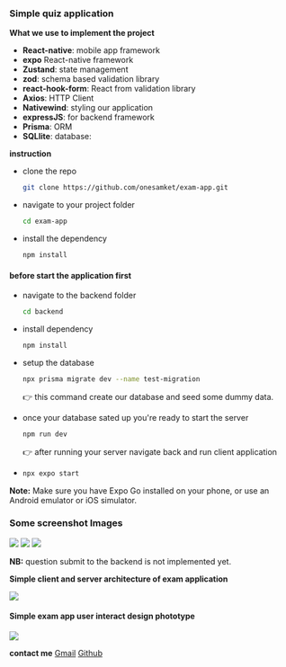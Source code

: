 ### Simple quiz application

**What we use to implement the project**

- **React-native**: mobile app framework
- **expo** React-native framework
- **Zustand**: state management
- **zod**: schema based validation library
- **react-hook-form**: React from validation library
- **Axios**: HTTP Client
- **Nativewind**: styling our application
- **expressJS**: for backend framework
- **Prisma**: ORM
- **SQLlite**: database:

**instruction**

- clone the repo
  ```sh
  git clone https://github.com/onesamket/exam-app.git
  ```
- navigate to your project folder
  ```sh
  cd exam-app
  ```
- install the dependency
  ```sh
  npm install
  ```

#### before start the application first

- navigate to the backend folder
  ```sh
  cd backend
  ```
- install dependency
  ```sh
  npm install
  ```
- setup the database
  ```sh
  npx prisma migrate dev --name test-migration
  ```
  👉 this command create our database and seed some dummy data.
- once your database sated up you're ready to start the server

  ```sh
  npm run dev
  ```

  👉 after running your server navigate back and run client application

- ```sh
  npx expo start
  ```

**Note:** Make sure you have Expo Go installed on your phone, or use an Android emulator or iOS simulator.

### Some screenshot Images

<img src="./assets/design/start-exam.jpg" />
<img src="./assets/design/detail.jpg" />
<img src="./assets/design/question.jpg" />

**NB:** question submit to the backend is not implemented yet.

**Simple client and server architecture of exam application**

<img src="./assets/design/app-architecture.png" />

#### Simple exam app user interact design phototype

<img src="./assets/design/exam-app-ui-design.png" />

**contact me**
[Gmail](https://onesamket@gmail.com)
[Github](https://github.com/onesamket)
